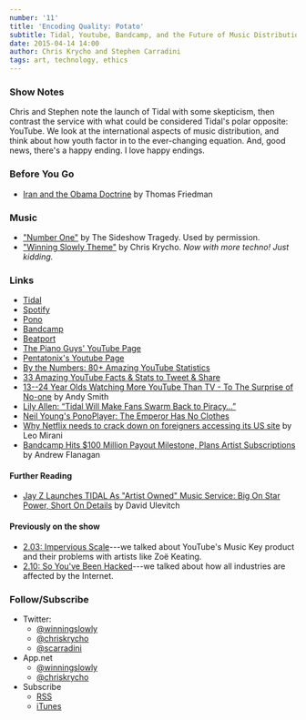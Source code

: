 ```yaml
---
number: '11'
title: 'Encoding Quality: Potato'
subtitle: Tidal, Youtube, Bandcamp, and the Future of Music Distribution
date: 2015-04-14 14:00
author: Chris Krycho and Stephen Carradini
tags: art, technology, ethics
---
```


### Show Notes

Chris and Stephen note the launch of Tidal with some skepticism, then contrast
the service with what could be considered Tidal's polar opposite: YouTube. We
look at the international aspects of music distribution, and think about how
youth factor in to the ever-changing equation. And, good news, there's a happy
ending. I love happy endings.

### Before You Go

  - [Iran and the Obama Doctrine][obama-doctrine] by Thomas Friedman

[obama-doctrine]: //www.nytimes.com/2015/04/06/opinion/thomas-friedman-the-obama-doctrine-and-iran-interview.html?_r=0

### Music

  - ["Number One"](//thesideshowtragedy.com/) by The Sideshow Tragedy. Used
    by permission.
  - ["Winning Slowly Theme"](//soundcloud.com/chriskrycho/winning-slowly)
    by Chris Krycho. *Now with more techno! Just kidding.*

### Links

  - [Tidal](//tidal.com/us)
  -	[Spotify](//www.spotify.com/us/)
  - [Pono](//ponomusic.force.com/)
  - [Bandcamp](//bandcamp.com)
  - [Beatport](//www.beatport.com)
  - [The Piano Guys' YouTube Page](//www.youtube.com/user/ThePianoGuys)
  - [Pentatonix's Youtube Page](//www.youtube.com/user/PTXofficial)
  - [By the Numbers: 80+ Amazing YouTube Statistics][stats]
  - [33 Amazing YouTube Facts & Stats to Tweet & Share][SEO]
  - [13--24 Year Olds Watching More YouTube Than TV - To The Surprise of
    No-one][13--24] by Andy Smith
  - [Lily Allen: “Tidal Will Make Fans Swarm Back to Piracy…”][piracy]
  - [Neil Young's PonoPlayer: The Emperor Has No Clothes][pono]
  - [Why Netflix needs to crack down on foreigners accessing its US
    site][netflix] by Leo Mirani
  - [Bandcamp Hits $100 Million Payout Milestone, Plans Artist
    Subscriptions][bandcamp] by Andrew Flanagan

[stats]: //expandedramblings.com/index.php/youtube-statistics/
[SEO]: //www.reelseo.com/youtube-facts-stats-2014/
[13--24]: //www.reelseo.com/13-24-watching-more-youtube-than-tv/
[piracy]: //www.digitalmusicnews.com/permalink/2015/04/06/lily-allen-tidal-will-make-fans-swarm-back-piracy
[pono]: //www.yahoo.com/tech/it-was-one-of-kickstarters-most-successful-109496883039.html
[netflix]: //qz.com/321190/why-netflix-needs-to-crack-down-on-foreigners-accessing-its-us-site/
[bandcamp]: //www.billboard.com/articles/business/6494556/bandcamp-100-million-payout-milestone-artist-subscriptions-ethan-diamond

#### Further Reading

   - [Jay Z Launches TIDAL As "Artist Owned" Music Service: Big On Star Power,
     Short On Details][relaunch] by David Ulevitch

[relaunch]: //hypebot.com/hypebot/2015/03/jay-z-relaunches-artist-owned-tidal-music-service-big-on-star-power-short-on-details-.html

#### Previously on the show

  - [2.03: Impervious Scale][2.03]---we talked about YouTube's Music Key product
    and their problems with artists like Zoë Keating.
  - [2.10: So You've Been Hacked][2.10]---we talked about how all industries
    are affected by the Internet.

[2.03]: //www.winningslowly.org/2.03/
[2.10]: //www.winningslowly.org/2.10/

### Follow/Subscribe

  - Twitter:
      + [@winningslowly](//www.twitter.com/winningslowly)
      + [@chriskrycho](//www.twitter.com/chriskrycho)
      + [@scarradini](//www.twitter.com/scarradini)
  - App.net
      + [@winningslowly](//alpha.app.net/winningslowly)
      + [@chriskrycho](//alpha.app.net/chriskrycho)
  - Subscribe
      + [RSS](//www.winningslowly.org/feed.xml)
      + [iTunes](//itunes.apple.com/us/podcast/winning-slowly/id807603957?mt=2)
